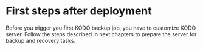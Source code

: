# First steps after deployment

Before you trigger you first KODO backup job, you have to customize KODO server. Follow the steps described in next chapters to prepare the server for backup and recovery tasks. 

